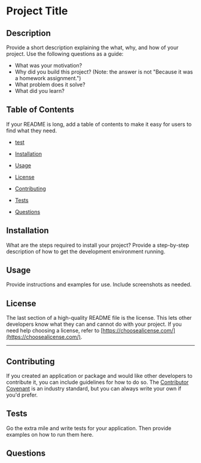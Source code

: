 # Project Title

## Description

Provide a short description explaining the what, why, and how of your project. Use the following questions as a guide:

- What was your motivation?
- Why did you build this project? (Note: the answer is not "Because it was a homework assignment.")
- What problem does it solve?
- What did you learn?

## Table of Contents

If your README is long, add a table of contents to make it easy for users to find what they need.
  - [test](#test)

  - [Installation](#installation)
  - [Usage](#usage)
  - [License](#license)
  - [Contributing](#contributing)
  - [Tests](#tests)
  - [Questions](#questions)


## Installation

What are the steps required to install your project? Provide a step-by-step description of how to get the development environment running.

## Usage

Provide instructions and examples for use. Include screenshots as needed.

## License

The last section of a high-quality README file is the license. This lets other developers know what they can and cannot do with your project. If you need help choosing a license, refer to [https://choosealicense.com/](https://choosealicense.com/).

---


## Contributing

If you created an application or package and would like other developers to contribute it, you can include guidelines for how to do so. The [Contributor Covenant](https://www.contributor-covenant.org/) is an industry standard, but you can always write your own if you'd prefer.


## Tests

Go the extra mile and write tests for your application. Then provide examples on how to run them here.


## Questions
